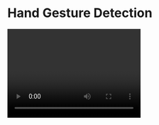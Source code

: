 <!DOCTYPE html>
<html>
<head>
  <title>Gesture Detection</title>
</head>
<body>
  <h1>Hand Gesture Detection</h1>
  <video id="webcam" autoplay playsinline width="300" height="200"></video>
  <script src="https://cdn.jsdelivr.net/npm/@tensorflow/tfjs@latest"></script>
  <script src="https://cdn.jsdelivr.net/npm/@teachablemachine/image@latest"></script>
  <script>
    const URL = "https://teachablemachine.withgoogle.com/models/8HrLrkeiA/";
    let model, webcam, prediction;

    async function init() {
      const modelURL = URL + "model.json";
      const metadataURL = URL + "metadata.json";

      model = await tmImage.load(modelURL, metadataURL);
      webcam = new tmImage.Webcam(300, 200, true);
      await webcam.setup();
      await webcam.play();
      window.requestAnimationFrame(loop);

      document.body.appendChild(webcam.canvas);
    }

    async function loop() {
      webcam.update();
      prediction = await model.predict(webcam.canvas);
      if (prediction[0].probability > 0.95) {
        // 손 흔들기 감지됨 → CoSpaces로 신호 보내기
        window.parent.postMessage("wave_detected", "*");
      }
      window.requestAnimationFrame(loop);
    }

    init();
  </script>
</body>
</html>
